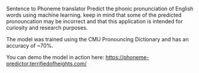 Sentence to Phoneme translator
Predict the phonic pronunciation of English words using machine learning.
keep in mind that some of the predicted pronouncation may be incorrect and that this application is intended for curiosity and research purposes.

The model was trained using the CMU Pronouncing Dictionary and has an accuracy of ~70%.

You can demo the model in action here: https://phoneme-predictor.terrifiedofheights.com/
